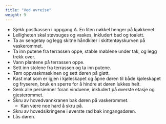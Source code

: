 ```yaml
---
title: "Ved avreise"
weight: 9
---
```


- Sjekk postkassen i oppgang A. En liten nøkkel henger på kjøkkenet.
- Leiligheten skal støvsuges og vaskes, inkludert bad og toalett.
- Ta av sengetøy og legg skitne håndklær i skittentøyskurven på vaskerommet.
- Ta inn putene fra terrassen oppe, stable møblene under tak, og legg trekk over.
- Vann plantene på terrassen oppe.
- Sett inn stolene fra terrassen og ta inn putene.
- Tøm oppvaskmaskinen og sett døren på gløtt.
- Kast mat som er igjen i kjøleskapet og åpne døren til både kjøleskapet og fryseren, bruk en sperre for å hindre at døren lukkes helt.
- Senk alle persienner foran vinduene, inkludert på øverste etasje og gjesterommet.
- Skru av hovedvannkranen bak døren på vaskerommet.
    - Kan være noe hard å skru på.
- Skru av hovedsikringene i øverste rad bak inngangsdøren.
- Lås døren.
